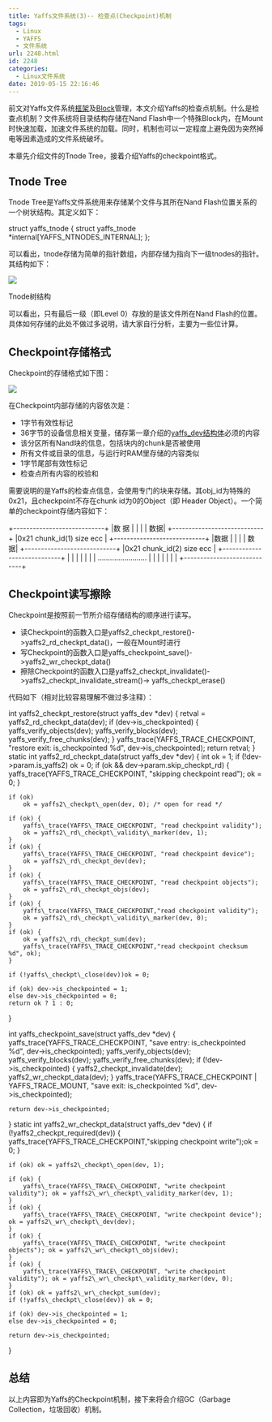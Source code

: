 ```yaml
---
title: Yaffs文件系统(3)-- 检查点(Checkpoint)机制
tags:
  - Linux
  - YAFFS
  - 文件系统
url: 2248.html
id: 2248
categories:
  - Linux文件系统
date: 2019-05-15 22:16:46
---
```


前文对Yaffs文件系统[框架](https://l2h.site/2019/04/30/yaffs-1/)及[Block](https://l2h.site/2019/05/14/yaffs-2/)管理，本文介绍Yaffs的检查点机制。什么是检查点机制？文件系统将目录结构存储在Nand Flash中一个特殊Block内，在Mount时快速加载，加速文件系统的加载。同时，机制也可以一定程度上避免因为突然掉电等因素造成的文件系统破坏。

本章先介绍文件的Tnode Tree，接着介绍Yaffs的checkpoint格式。

Tnode Tree
----------

Tnode Tree是Yaffs文件系统用来存储某个文件与其所在Nand Flash位置关系的一个树状结构。其定义如下：

struct yaffs_tnode {
	struct yaffs\_tnode *internal\[YAFFS\_NTNODES_INTERNAL\];
};

可以看出，tnode存储为简单的指针数组，内部存储为指向下一级tnodes的指针。其结构如下：

![](https://l2h.site/wp-content/uploads/2019/05/tnode.png)

Tnode树结构

可以看出，只有最后一级（即Level 0）存放的是该文件所在Nand Flash的位置。具体如何存储的此处不做过多说明，请大家自行分析，主要为一些位计算。

Checkpoint存储格式
--------------

Checkpoint的存储格式如下图：

![](https://l2h.site/wp-content/uploads/2019/05/checkpoint-2-1024x792.png)

在Checkpoint内部存储的内容依次是：

*   1字节有效性标记
*   36字节的设备信息相关变量，储存第一章介绍的[yaffs_dev结构体](https://l2h.site/2019/04/30/yaffs-1/#i-4)必须的内容
*   该分区所有Nand块的信息，包括块内的chunk是否被使用
*   所有文件或目录的信息，与运行时RAM里存储的内容类似
*   1字节尾部有效性标记
*   检查点所有内容的校验和

需要说明的是Yaffs的检查点信息，会使用专门的块来存储。其obj_id为特殊的0x21，且checkpoint不存在chunk id为0的Object（即 Header Object）。一个简单的checkpoint存储内容如下：

+----------------------------+
|数 据                       |
|                            |
|                        数据|
+----------------------------+
|0x21 chunk_id(1) size ecc   |
+----------------------------+
|数据                        |
|                            |
|                        数据|
+----------------------------+
|0x21 chunk_id(2) size ecc   |
+----------------------------+
|                            |
|                            |
|                            |
|  ........................  |
|                            |
|                            |
|                            |
+----------------------------+

Checkpoint读写擦除
--------------

Checkpoint是按照前一节所介绍存储结构的顺序进行读写。

*   读Checkpoint的函数入口是yaffs2\_checkpt\_restore()->yaffs2\_rd\_checkpt_data()，一般在Mount时进行
*   写Checkpoint的函数入口是yaffs\_checkpoint\_save()->yaffs2\_wr\_checkpt_data()
*   擦除Checkpoint的函数入口是yaffs2\_checkpt\_invalidate()->yaffs2\_checkpt\_invalidate\_stream()-> yaffs\_checkpt_erase()

代码如下（相对比较容易理解不做过多注释）：

int yaffs2\_checkpt\_restore(struct yaffs_dev *dev)
{
	retval = yaffs2\_rd\_checkpt_data(dev);
	if (dev->is_checkpointed) {
		yaffs\_verify\_objects(dev);
		yaffs\_verify\_blocks(dev);
		yaffs\_verify\_free_chunks(dev);
	}
	yaffs\_trace(YAFFS\_TRACE\_CHECKPOINT, "restore exit: is\_checkpointed %d", dev->is_checkpointed);
	return retval;
}
static int yaffs2\_rd\_checkpt\_data(struct yaffs\_dev *dev)
{
	int ok = 1; 
	if (!dev->param.is_yaffs2) ok = 0;
	if (ok && dev->param.skip\_checkpt\_rd) {
		yaffs\_trace(YAFFS\_TRACE_CHECKPOINT, "skipping checkpoint read");
		ok = 0;
	}

	if (ok)
		ok = yaffs2\_checkpt\_open(dev, 0); /* open for read */

	if (ok) {
		yaffs\_trace(YAFFS\_TRACE_CHECKPOINT, "read checkpoint validity");
		ok = yaffs2\_rd\_checkpt\_validity\_marker(dev, 1);
	}
	if (ok) {
		yaffs\_trace(YAFFS\_TRACE_CHECKPOINT, "read checkpoint device");
		ok = yaffs2\_rd\_checkpt_dev(dev);
	}
	if (ok) {
		yaffs\_trace(YAFFS\_TRACE_CHECKPOINT, "read checkpoint objects");
		ok = yaffs2\_rd\_checkpt_objs(dev);
	}
	if (ok) {
		yaffs\_trace(YAFFS\_TRACE_CHECKPOINT,"read checkpoint validity");
		ok = yaffs2\_rd\_checkpt\_validity\_marker(dev, 0);
	}
	if (ok) {
		ok = yaffs2\_rd\_checkpt_sum(dev);
		yaffs\_trace(YAFFS\_TRACE_CHECKPOINT,"read checkpoint checksum %d", ok);
	}

	if (!yaffs\_checkpt\_close(dev))ok = 0;

	if (ok) dev->is_checkpointed = 1;
	else dev->is_checkpointed = 0;
	return ok ? 1 : 0;
}

int yaffs\_checkpoint\_save(struct yaffs_dev *dev)
{
	yaffs\_trace(YAFFS\_TRACE\_CHECKPOINT, "save entry: is\_checkpointed %d", dev->is_checkpointed);
	yaffs\_verify\_objects(dev);
	yaffs\_verify\_blocks(dev);
	yaffs\_verify\_free_chunks(dev);
	if (!dev->is_checkpointed) {
		yaffs2\_checkpt\_invalidate(dev);
		yaffs2\_wr\_checkpt_data(dev);
	}
	yaffs\_trace(YAFFS\_TRACE\_CHECKPOINT | YAFFS\_TRACE\_MOUNT, "save exit: is\_checkpointed %d", dev->is_checkpointed);

	return dev->is_checkpointed;
}
static int yaffs2\_wr\_checkpt\_data(struct yaffs\_dev *dev)
{
	if (!yaffs2\_checkpt\_required(dev)) {
		yaffs\_trace(YAFFS\_TRACE_CHECKPOINT,"skipping checkpoint write");ok = 0;
	}

	if (ok) ok = yaffs2\_checkpt\_open(dev, 1);

	if (ok) {
		yaffs\_trace(YAFFS\_TRACE\_CHECKPOINT, "write checkpoint validity"); ok = yaffs2\_wr\_checkpt\_validity_marker(dev, 1);
	}
	if (ok) {
		yaffs\_trace(YAFFS\_TRACE\_CHECKPOINT, "write checkpoint device"); ok = yaffs2\_wr\_checkpt\_dev(dev);
	}
	if (ok) {
		yaffs\_trace(YAFFS\_TRACE\_CHECKPOINT, "write checkpoint objects"); ok = yaffs2\_wr\_checkpt\_objs(dev);
	}
	if (ok) {
		yaffs\_trace(YAFFS\_TRACE\_CHECKPOINT, "write checkpoint validity"); ok = yaffs2\_wr\_checkpt\_validity_marker(dev, 0);
	}
	if (ok) ok = yaffs2\_wr\_checkpt_sum(dev);
	if (!yaffs\_checkpt\_close(dev)) ok = 0;

	if (ok) dev->is_checkpointed = 1;
	else dev->is_checkpointed = 0;

	return dev->is_checkpointed;
}

总结
--

以上内容即为Yaffs的Checkpoint机制，接下来将会介绍GC（Garbage Collection，垃圾回收）机制。